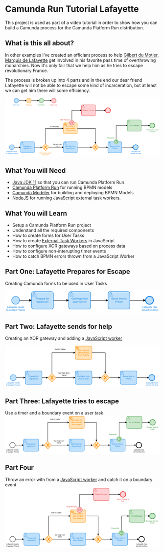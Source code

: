 # Camunda Run Tutorial Lafayette
This project is used as part of a video tutorial in order to show how you can build a Camunda process for the Camunda Platform Run distribution.

## What is this all about?
In other examples I've created an officiant process to help [Gilbert du Motier, Marquis de Lafayette](https://en.wikipedia.org/wiki/Gilbert_du_Motier,_Marquis_de_Lafayette) get involved in his favorite pass time of overthrowing monarchies. Now it's only fair that we help him as he tries to escape revolutionary France. 

The process is broken up into 4 parts and in the end our dear friend Lafayette will not be able to escape some kind of incarceration, but at least we can get him there will some efficiency. 

![laf](Images/laffProcessDiagram.png)

## What You will Need
* [Java JDK 11](https://www.oracle.com/java/technologies/javase-jdk11-downloads.html) so that you can run Camunda Platform Run
* [Camunda Platform Run](https://camunda.com/download/) for running BPMN models
* [Camunda Modeler](https://camunda.com/download/modeler/) for building and deploying BPMN Models
* [NodeJS](https://nodejs.org/en/download/) for running JavaScript external task workers.

## What You will Learn
* Setup a Camunda Platform Run project
* Understand all the required components
* How to create forms for User Tasks
* How to create [External Task Workers](https://docs.camunda.org/manual/latest/user-guide/process-engine/external-tasks/) in JavaScript
* How to configure XOR gateways based on process data
* How to configure non-interupting timer events
* How to catch BPMN errors thrown from a JavaScript Worker

## Part One: Lafayette Prepares for Escape
Creating Camunda forms to be used in User Tasks

![LaffV1](./Images/LaffProcessV1.png)

## Part Two: Lafayette sends for help
Creating an XOR gateway and adding a [JavaScript worker](https://github.com/NPDeehan/Camunda-Run-Tutorial-Lafayette/blob/main/Worker/SendLetterToAustria.js)

![LaffV2](./Images/LaffProcessV2.png)

## Part Three: Lafayette tries to escape
Use a timer and a boundary event on a user task
![LaffV3](./Images/LaffProcessV3.png)

## Part Four
Throw an error with from a [JavaScript worker](https://github.com/NPDeehan/Camunda-Run-Tutorial-Lafayette/blob/main/Worker/SendLetterToAustriaError.js) and catch it on a boundary event
![LaffV4](./Images/LaffProcessV4.png)
